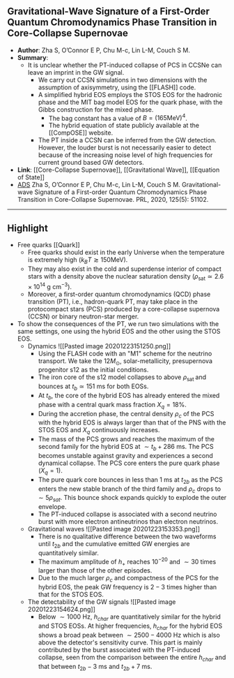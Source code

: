 ## Gravitational-Wave Signature of a First-Order Quantum Chromodynamics Phase Transition in Core-Collapse Supernovae

- **Author**: Zha S, O’Connor E P, Chu M-c, Lin L-M, Couch S M.
- **Summary**:
	- It is unclear whether the PT-induced collapse of PCS in CCSNe can leave an imprint in the GW signal.
		- We carry out CCSN simulations in two dimensions with the assumption of axisymmetry, using the [[FLASH]] code.
		- A simplified hybrid EOS employs the STOS EOS for the hadronic phase and the MIT bag model EOS for the quark phase, with the Gibbs construction for the mixed phase.
			- The bag constant has a value of $B=(165 \mathrm{MeV})^{4}$.
			- The hybrid equation of state publicly available at the [[CompOSE]] website.
		- The PT inside a CCSN can be inferred from the GW detection. However, the louder burst is not necessarily easier to detect because of the increasing noise level of high frequencies for current ground based GW detectors.
- **Link**: [[Core-Collapse Supernovae]], [[Gravitational Wave]], [[Equation of State]]
- [ADS](https://ui.adsabs.harvard.edu/abs/2020PhRvL.125e1102Z) Zha S, O’Connor E P, Chu M-c, Lin L-M, Couch S M. Gravitational-wave Signature of a First-order Quantum Chromodynamics Phase Transition in Core-Collapse Supernovae. PRL, 2020, 125(5): 51102.

___

## Highlight

- Free quarks [[Quark]]
	- Free quarks should exist in the early Universe when the temperature is extremely high ($k_{B} T \gtrsim 150 \mathrm{MeV}$).
	- They may also exist in the cold and superdense interior of compact stars with a density above the nuclear saturation density ($\rho_{\mathrm{sat}} \simeq 2.6 \times 10^{14} \mathrm{~g} \mathrm{~cm}^{-3}$).
	- Moreover, a first-order quantum chromodynamics (QCD) phase transition (PT), i.e., hadron-quark PT, may take place in the protocompact stars (PCS) produced by a core-collapse supernova (CCSN) or binary neutron-star merger.
- To show the consequences of the PT, we run two simulations with the same settings, one using the hybrid EOS and the other using the STOS EOS.
	- Dynamics
		![[Pasted image 20201223151250.png]]
		- Using the FLASH code with an "M1" scheme for the neutrino transport. We take the $12 M_{\odot}$, solar-metallicity, presupernova progenitor s12 as the initial conditions.
		- The iron core of the s12 model collapses to above $\rho_{\text {sat }}$ and bounces at $t_{b} \simeq 151 \mathrm{~ms}$ for both EOSs.
		- At $t_{b}$, the core of the hybrid EOS has already entered the mixed phase with a central quark mass fraction $X_{q}=18 \%$.
		- During the accretion phase, the central density $\rho_{c}$ of the PCS with the hybrid EOS is always larger than that of the PNS with the STOS EOS and $X_{q}$ continuously increases.
		- The mass of the PCS grows and reaches the maximum of the second family for the hybrid EOS at $\sim t_{b}+286 \mathrm{~ms}$. The PCS becomes unstable against gravity and experiences a second dynamical collapse. The PCS core enters the pure quark phase ($X_{q}=1$).
		- The pure quark core bounces in less than $1 \mathrm{~ms}$ at $t_{2 b}$ as the PCS enters the new stable branch of the third family and $\rho_{c}$ drops to $\sim 5 \rho_{sat}$. This bounce shock expands quickly to explode the outer envelope.
		- The PT-induced collapse is associated with a second neutrino burst with more electron antineutrinos than electron neutrinos.
	- Gravitational waves
		![[Pasted image 20201223153353.png]]
		- There is no qualitative difference between the two waveforms until $t_{2 b}$ and the cumulative emitted GW energies are quantitatively similar.
		- The maximum amplitude of $h_{+}$ reaches $10^{-20}$ and $\sim 30$ times larger than those of the other episodes.
		- Due to the much larger $\rho_{c}$ and compactness of the PCS for the hybrid EOS, the peak GW frequency is $2-3$ times higher than that for the STOS EOS.
	- The detectability of the GW signals
		![[Pasted image 20201223154624.png]]
		- Below $\sim 1000 \mathrm{~Hz}$, $h_{char}$ are quantitatively similar for the hybrid and STOS EOSs. At higher frequencies, $h_{char}$ for the hybrid EOS shows a broad peak between $\sim 2500-4000 \mathrm{~Hz}$ which is also above the detector's sensitivity curve. This part is mainly contributed by the burst associated with the PT-induced collapse, seen from the comparison between the entire $h_{char}$ and that between $t_{2 b}-3 \mathrm{~ms}$ and $t_{2 b}+7 \mathrm{~ms}$.